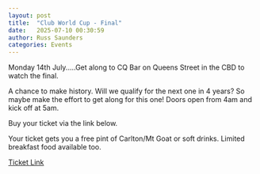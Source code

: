 ```yaml
---
layout: post
title:  "Club World Cup - Final"
date:   2025-07-10 00:30:59
author: Russ Saunders
categories: Events
---
```


Monday 14th July.....Get along to CQ Bar on Queens Street in the CBD to watch the final.

A chance to make history. Will we qualify for the next one in 4 years? So maybe make the effort to get along for this one!
Doors open from 4am and kick off at 5am.

Buy your ticket via the link below.

Your ticket gets you a free pint of Carlton/Mt Goat or soft drinks.
Limited breakfast food available too.

[Ticket Link](https://www.eventbrite.com.au/e/fifa-club-world-cup-final-chelsea-vs-paris-saint-germain-tickets-1478663675859?aff=oddtdtcreator&fbclid=IwY2xjawLciL1leHRuA2FlbQIxMABicmlkETF0TFE2S0luM2NSYkREZkJzAR4FcZRaOFIBWtsbEC4CsSAIAVUwoJ_YDT8_mVwVibhAeX7C5NNj49RIVg5-sA_aem_1uOxxkaJqbu_U3vK9CKN3g)
